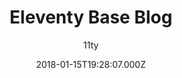 ---
title: Eleventy Base Blog
github: https://github.com/11ty/eleventy-base-blog
demo: https://eleventy-base-blog.netlify.app/
author: 11ty
ssg:
  - Eleventy
cms:
  - Markdown
date: 2018-01-15T19:28:07.000Z
description: >-
  A starter repository for a blog web site using the Eleventy static site
  generator.
draft: false
publish_date: '2018-01-15T19:28:07Z'
update_date: '2022-06-30T15:21:08Z'
github_star: 804
github_fork: 477
---